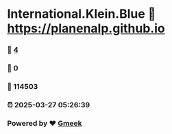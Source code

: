 # International.Klein.Blue :link: https://planenalp.github.io 
### :page_facing_up: [4](https://planenalp.github.io/tag.html) 
### :speech_balloon: 0 
### :hibiscus: 114503 
### :alarm_clock: 2025-03-27 05:26:39 
### Powered by :heart: [Gmeek](https://github.com/Meekdai/Gmeek)
